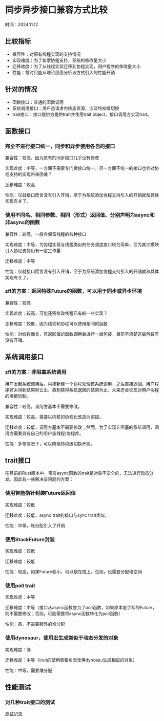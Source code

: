 # 同步异步接口兼容方式比较

时间：2024.11.12

## 比较指标

- 兼容性：对原有线程实现的支持情况
- 实现难度：为了新增协程支持，系统的修改量大小
- 迁移难度：为了从线程实现迁移到协程实现，用户程序的修改量大小
- 性能：暂时只能从理论层面分析该方式引入的性能开销

## 针对的情况

- 函数接口：普通的函数调用
- 系统调用接口：用户态请求内核态资源，涉及特权级切换
- trait接口：接口提供方提供trait并使用trait object，接口调用方实现trait。

## 函数接口

### 完全不进行接口统一，同步和异步使用各自的接口

兼容性：较高，因为原有的同步接口几乎没有修改

实现难度：中等，一方面不需要专门做接口统一，另一方面不统一的接口也会对协程支持的实现带来困难？

迁移难度：较高

性能：仅就接口而言没有引入开销，至于为系统添加协程支持引入的开销就和具体实现有关了。

### 使用不同名、相同参数、相同（形式）返回值、分别声明为async和非async的函数

兼容性：较高，一般会保留线程的各种接口

实现难度：中等，为协程实现与线程类似的任务调度接口较为简单，但为其它模块引入协程支持仍有一定工作量

迁移难度：中等

性能：仅就接口而言没有引入开销，至于为系统添加协程支持引入的开销就和具体实现有关了。

### zfl的方案：返回特殊Future的函数，可以用于同步或异步环境

兼容性：较高

实现难度：较高，可能还需修改线程已有的一些实现？

迁移难度：较低，因为线程和协程可以使用相同的函数

性能：对线程而言，有返回值的函数调用会进行一层包装，目前不清楚这层包装有没有开销。

## 系统调用接口

### zfl的方案：非阻塞系统调用

用户发起系统调用后，内核新建一个协程处理该系统调用，之后直接返回。用户程序若未得到结果则让出，直到获得系统返回的结果为止。未来还会实现对用户协程的唤醒机制。

兼容性：较高，调用方基本不需要修改。

实现难度：较高，需要以内核的协程化改造为前提。

迁移难度：较低，调用方基本不需要修改；然而，为了实现非阻塞的系统调用，调用方需要具有自己的用户态线程/协程库。

性能：多核情况下，可以降低特权级切换开销。

## trait接口

在目前的Rust版本中，带有async函数的trait是对象不安全的，无法进行动态分发。因此有一些解决该问题的方案：

### 使用智能指针封装Future返回值

实现难度：较低

迁移难度：较低，async trait的接口与sync trait类似。

性能：中等，堆分配引入了开销

### 使用StackFuture封装

实现难度：较低

迁移难度：较低

性能：较高，如果Future较小，可以放在栈上。否则，也需要分配堆空间

### 使用poll trait

实现难度：中等

迁移难度：中等（接口从async函数变为了poll函数，如果原本是手写的Future，则不需要修改；否则，可能需要将async函数转化为poll函数）

性能：高，不需要额外的堆分配

### 使用dynosaur，使用宏生成类似于动态分发的对象

实现难度：低

迁移难度：中等（trait的使用者要负责使用dynosau生成相应的对象）

性能：中等，需要堆分配

## 性能测试

### 对几种trait接口的测试

[测试记录](../../24.11.21~24.11.28/trait接口测试记录/trait接口测试记录.md)